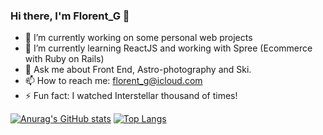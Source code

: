 ### Hi there, I'm Florent_G 👋

- 🔭 I’m currently working on some personal web projects
- 🌱 I’m currently learning ReactJS and working with Spree (Ecommerce with Ruby on Rails)
- 💬 Ask me about Front End, Astro-photography and Ski.
- 📫 How to reach me: florent_g@icloud.com
- ⚡ Fun fact: I watched Interstellar thousand of times!

[![Anurag's GitHub stats](https://github-readme-stats.vercel.app/api?username=florentgl)](https://github.com/anuraghazra/github-readme-stats)
[![Top Langs](https://github-readme-stats.vercel.app/api/top-langs/?username=florentgl&layout=compact)](https://github.com/anuraghazra/github-readme-stats)
